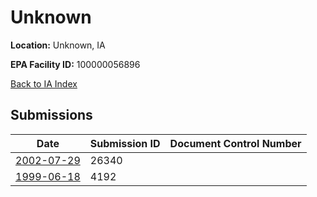 # Unknown

**Location:** Unknown, IA

**EPA Facility ID:** 100000056896

[Back to IA Index](../../index.md)

## Submissions

| Date | Submission ID | Document Control Number |
|------|--------------|-------------------------|
| [2002-07-29](submissions/26340.md) | 26340 |  |
| [1999-06-18](submissions/4192.md) | 4192 |  |
